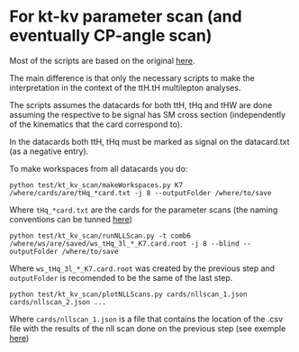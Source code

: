 # For kt-kv parameter scan (and eventually CP-angle scan)

Most of the scripts are based on the original [here](https://github.com/stiegerb/cmgtools-lite/tree/80X_M17_tHqJan30_bbcombination/TTHAnalysis/python/plotter/tHq-multilepton/signal_extraction). 

The main difference is that only the necessary scripts to make the interpretation in the context of the ttH.tH multilepton analyses.


The scripts assumes the datacards for both ttH, tHq and tHW are done assuming the respective to be signal has SM cross section (independently of the kinematics that the card correspond to). 

In the datacards both ttH, tHq must be marked as signal on the datacard.txt (as a negative entry).

To make workspaces from all datacards you do:

```
python test/kt_kv_scan/makeWorkspaces.py K7 /where/cards/are/tHq_*card.txt -j 8 --outputFolder /where/to/save
```

Where `tHq_*card.txt` are the cards for the parameter scans (the naming conventions can be tunned [here](https://github.com/acarvalh/signal_extraction_tH_ttH/blob/master/test/kt_kv_scan/runAllLimits.py#L27-L39))

```
python test/kt_kv_scan/runNLLScan.py -t comb6 /where/ws/are/saved/ws_tHq_3l_*_K7.card.root -j 8 --blind --outputFolder /where/to/save
```

Where `ws_tHq_3l_*_K7.card.root` was created by the previous step and `outputFolder` is recomended to be the same of the last step.

```
python test/kt_kv_scan/plotNLLScans.py cards/nllscan_1.json cards/nllscan_2.json ...
```

Where `cards/nllscan_1.json` is a file that contains the location of the .csv file with the results of the nll scan done on the previous step (see exemple [here]()) 

